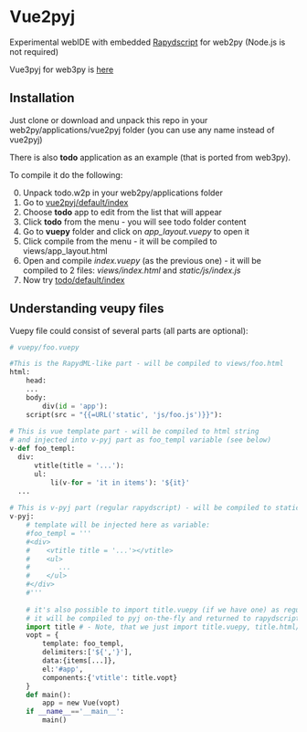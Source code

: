 # Vue2pyj
Experimental webIDE with embedded [Rapydscript](https://github.com/atsepkov/RapydScript) for web2py (Node.js is not required)

Vue3pyj for web3py is [here](https://github.com/valq7711/vue3pyj)
## Installation
Just clone or download and unpack this repo in your web2py/applications/vue2pyj folder (you can use any name instead of vue2pyj)

There is also **todo** application as an example (that is ported from web3py).

To compile it do the following:

0. Unpack todo.w2p in your web2py/applications folder
1. Go to [vue2pyj/default/index](http://127.0.0.1:8000/vue2pyj/default/index)
2. Choose **todo** app to edit from the list that will appear
3. Click **todo** from the menu - you will see todo folder content
4. Go to **vuepy** folder and click on *app_layout.vuepy* to open it
5. Click compile from the menu - it will be compiled to views/app_layout.html   
6. Open and compile *index.vuepy* (as the previous one) - it will be compiled to 2 files: *views/index.html* and *static/js/index.js*
7. Now try [todo/default/index](http://127.0.0.1:8000/todo/default/index)


## Understanding veupy files
Vuepy file could consist of several parts (all parts are optional): 
```python
# vuepy/foo.vuepy

#This is the RapydML-like part - will be compiled to views/foo.html
html:
    head:
    ...
    body:
        div(id = 'app'):
    script(src = "{{=URL('static', 'js/foo.js')}}"):
    
# This is vue template part - will be compiled to html string 
# and injected into v-pyj part as foo_templ variable (see below)    
v-def foo_templ:
  div:
      vtitle(title = '...'):
      ul:
          li(v-for = 'it in items'): '${it}'
  ...
  
# This is v-pyj part (regular rapydscript) - will be compiled to static/js/foo.js    
v-pyj:
    # template will be injected here as variable:
    #foo_templ = '''
    #<div>
    #    <vtitle title = '...'></vtitle>
    #    <ul>
    #       ...
    #    </ul>
    #</div>
    #'''
    
    # it's also possible to import title.vuepy (if we have one) as regular pyj file!
    # it will be compiled to pyj on-the-fly and returned to rapydscript compiler  
    import title # - Note, that we just import title.vuepy, title.html/js files will not be created     
    vopt = {
        template: foo_templ, 
        delimiters:['${','}'],
        data:{items[...]},
        el:'#app',
        components:{'vtitle': title.vopt}
    }
    def main():
        app = new Vue(vopt)
    if __name__=='__main__':
        main()
```
